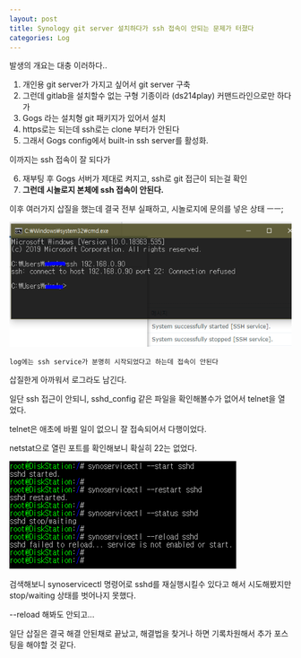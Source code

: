 ```yaml
---
layout: post
title: Synology git server 설치하다가 ssh 접속이 안되는 문제가 터졌다
categories: Log
---
```


발생의 개요는 대충 이러하다..

1. 개인용 git server가 가지고 싶어서 git server 구축
2. 그런데 gitlab을 설치할수 없는 구형 기종이라 (ds214play) 커맨드라인으로만 하다가
3. Gogs 라는 설치형 git 패키지가 있어서 설치
4. https로는 되는데 ssh로는 clone 부터가 안된다
5. 그래서 Gogs config에서 built-in ssh server를 활성화.

이까지는 ssh 접속이 잘 되다가

6. 재부팅 후 Gogs 서버가 제대로 켜지고, ssh로 git 접근이 되는걸 확인
7. **그런데 시놀로지 본체에 ssh 접속이 안된다.**

이후 여러가지 삽질을 했는데 결국 전부 실패하고, 시놀로지에 문의를 넣은 상태 ㅡㅡ;

![ssh_refused](/images/20200108_ssh_refused.PNG)

`log에는 ssh service가 분명히 시작되었다고 하는데 접속이 안된다`

삽질한게 아까워서 로그라도 남긴다.

일단 ssh 접근이 안되니, sshd_config 같은 파일을 확인해볼수가 없어서 telnet을 열었다.

telnet은 애초에 바뀔 일이 없으니 잘 접속되어서 다행이었다.

netstat으로 열린 포트를 확인해보니 확실히 22는 없었다.

![sshd_status](/images/20200108_sshd_status.PNG)

검색해보니 synoservicectl 명령어로 sshd를 재실행시킬수 있다고 해서 시도해봤지만 stop/waiting 상태를 벗어나지 못했다.

--reload 해봐도 안되고...


일단 삽질은 결국 해결 안된채로 끝났고, 해결법을 찾거나 하면 기록차원해서 추가 포스팅을 해야할 것 같다.